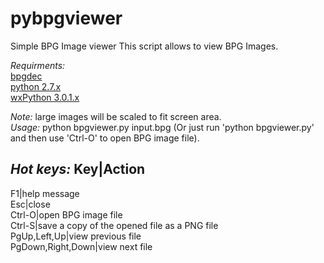 pybpgviewer
===========

Simple BPG Image viewer
This script allows to view BPG Images.

_Requirments:_  
[bpgdec](http://bellard.org/bpg/)  
[python 2.7.x](https://www.python.org/)  
[wxPython 3.0.1.x](http://www.wxpython.org/)  

_Note:_ large images will be scaled to fit screen area.  
_Usage:_ python bpgviewer.py input.bpg (Or just run 'python bpgviewer.py' and then use 'Ctrl-O' to open BPG image file).  

_Hot keys:_
Key|Action
----------
F1|help message  
Esc|close  
Ctrl-O|open BPG image file  
Ctrl-S|save a copy of the opened file as a PNG file  
PgUp,Left,Up|view previous file  
PgDown,Right,Down|view next file  
